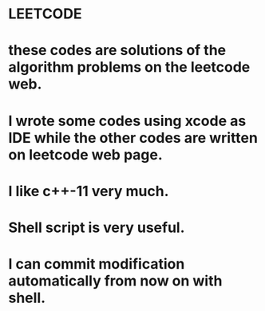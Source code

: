 # LEETCODE

# these codes are solutions of the algorithm problems on the leetcode web.
# I wrote some codes using xcode as IDE while the other codes are written on leetcode web page.
# I like c++-11 very much.
# Shell script is very useful.
# I can commit modification automatically from now on with shell.
